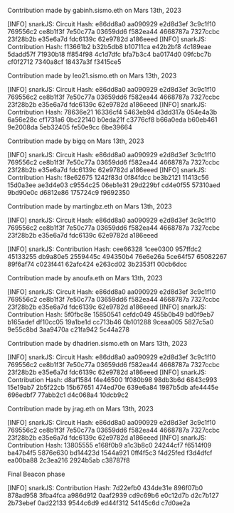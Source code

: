 Contribution made by gabinh.sismo.eth on Mars 13th, 2023

[INFO]  snarkJS: Circuit Hash:
    e86dd8a0 aa090929 e2d8d3ef 3c9c1f10
    769556c2 ce8b1f3f 7e50c77a 03659dd6
    f582ea44 4668787a 7327ccbc 23f28b2b
    e35e6a7d fdc6139c 62e9782d a186eeed
[INFO]  snarkJS: Contribution Hash:
    f13661b2 b32b5db8 b10711ca e42b2bf8
    4c189eae 5dadd57f 71930b18 ff854f98
    4c1d7dfc bfa7b3c4 ba0174d0 09fcbc7b
    cf0f2712 7340a8cf 18437a3f f3415ce5


Contribution made by leo21.sismo.eth on Mars 13th, 2023

[INFO]  snarkJS: Circuit Hash:
    e86dd8a0 aa090929 e2d8d3ef 3c9c1f10
    769556c2 ce8b1f3f 7e50c77a 03659dd6
    f582ea44 4668787a 7327ccbc 23f28b2b
    e35e6a7d fdc6139c 62e9782d a186eeed
[INFO]  snarkJS: Contribution Hash:
    78636e21 16336cf4 5463eb94 d3dd317a
    054e4a3b 6a56e28c cf1731a6 0bc22140
    b0eda21f c3776cf8 b66a0eda b60eb461
    9e2008da 5eb32405 fe50e9cc 6be39664


Contribution made by bigq on Mars 13th, 2023

[INFO]  snarkJS: Circuit Hash:
    e86dd8a0 aa090929 e2d8d3ef 3c9c1f10
    769556c2 ce8b1f3f 7e50c77a 03659dd6
    f582ea44 4668787a 7327ccbc 23f28b2b
    e35e6a7d fdc6139c 62e9782d a186eeed
[INFO]  snarkJS: Contribution Hash:
    f8e62675 1242f83d 0f84fdcc be3b2121
    11413c56 15d0a3ee ae3d4e03 c9554c25
    06eb1e31 29d229bf cd4e0f55 57310aed
    9bd90e0c d6812e86 175724c9 f9692350 


Contribution made by martingbz.eth on Mars 13th, 2023

[INFO]  snarkJS: Circuit Hash:
    e86dd8a0 aa090929 e2d8d3ef 3c9c1f10
    769556c2 ce8b1f3f 7e50c77a 03659dd6
    f582ea44 4668787a 7327ccbc 23f28b2b
    e35e6a7d fdc6139c 62e9782d a186eeed

[INFO]  snarkJS: Contribution Hash:
    cee66328 1cee0300 957ffdc2 45133255
    db9a80e5 2559445c 494350b4 76e6e26a
    5ce64f57 65082267 89f6af74 c023f441
    62afc424 e263cd02 3b2353f1 00cb6dcc


Contribution made by anoufa.eth on Mars 13th, 2023

[INFO]  snarkJS: Circuit Hash: 
    e86dd8a0 aa090929 e2d8d3ef 3c9c1f10
    769556c2 ce8b1f3f 7e50c77a 03659dd6
    f582ea44 4668787a 7327ccbc 23f28b2b
    e35e6a7d fdc6139c 62e9782d a186eeed
[INFO]  snarkJS: Contribution Hash: 
    5f0fbc8e 15850541 cefdc049 455b0b49
    bd0f9eb7 b165adef df10cc05 19a1be1d
    cc713b46 0b101288 9ceaa005 5827c5a0
    9e55c8bd 3aa9470a c21fa942 5c44a278


Contribution made by dhadrien.sismo.eth on Mars 13th, 2023

[INFO]  snarkJS: Circuit Hash:
        e86dd8a0 aa090929 e2d8d3ef 3c9c1f10
        769556c2 ce8b1f3f 7e50c77a 03659dd6
        f582ea44 4668787a 7327ccbc 23f28b2b
        e35e6a7d fdc6139c 62e9782d a186eeed
[INFO]  snarkJS: Contribution Hash:
        d8af1584 f4e46500 1f080b98 98db3b6d
        6843c993 15e19ab7 2b5f22cb 15b67651
        474ed70e 639e6a84 1987b5db afe4445e
        696edbf7 77abb2c1 d4c068a4 10dcb9c2


Contribution made by jrag.eth on Mars 13th, 2023

[INFO]  snarkJS: Circuit Hash: 
    e86dd8a0 aa090929 e2d8d3ef 3c9c1f10
    769556c2 ce8b1f3f 7e50c77a 03659dd6
    f582ea44 4668787a 7327ccbc 23f28b2b
    e35e6a7d fdc6139c 62e9782d a186eeed
[INFO]  snarkJS: Contribution Hash: 
    13805555 e168f0b9 a1c3b8c0 24244cf7
    f6514f09 ba47b4f5 5876e630 bd14423d
    1544a921 0ff4f5c3 f4d25fed f3d4dfcf
    ea00ba88 2c3ea216 2924b5ab c38787f8


Final Beacon phase

[INFO]  snarkJS: Contribution Hash:
    7d22efb0 434de31e 896f07b0 878ad958
    3fba4fca a986d912 0aaf2939 cd9c69b6
    e0c12d7b d2c7b127 2b73ebef 0ad22133
    9544c6d9 ed44f312 54145c6d c7d0ae2a